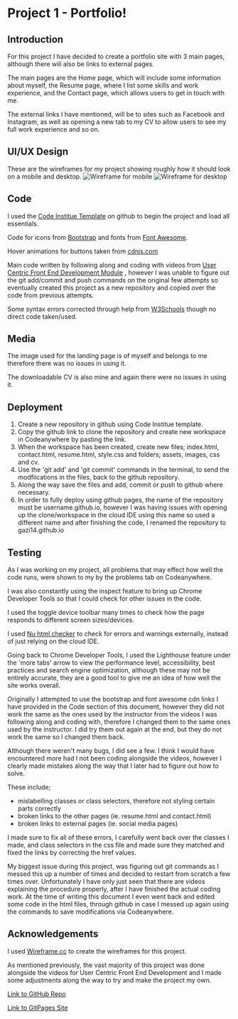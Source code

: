 # Project 1 - Portfolio!
## Introduction

For this project I have decided to create a portfolio site with 3 main pages, although there will also be links to external pages.


The main pages are the Home page, which will include some information about myself, the Resume page, where I list some skills and work experience, and the Contact page, which allows users to get in touch with me.

The external links I have mentioned, will be to sites such as Facebook and Instagram, as well as opening a new tab to my CV to allow users to see my full work experience and so on.


## UI/UX Design

These are the wireframes for my project showing roughly how it should look on a mobile and desktop.
![Wireframe for mobile](https://github.com/gazi14/gazi14.github.io/assets/16355014/7314a596-e793-4c46-bbf7-7c2f971c7076 "Wireframe for mobile")
![Wireframe for desktop](https://github.com/gazi14/gazi14.github.io/assets/16355014/e148cc0c-9a6a-451f-8727-c0d5bb35b589 "Wireframe for desktop")


## Code

I used the [Code Institue Template](https://github.com/Code-Institute-Org/ci-full-template) on github to begin the project and load all essentials.

Code for icons from [Bootstrap](bootstrapcdn.com) and fonts from [Font Awesome](bootstrapcdn.com/fontawesome). 

Hover animations for buttons taken from [cdnjs.com](cdnjs.com)

Main code written by following along and coding with videos from [User Centric Front End Development Module](https://learn.codeinstitute.net/courses/course-v1:codeinstitute+FE+2017_T3/courseware/616289d66b5641a3808cc43e53842695/36e3366dbdaf40fd852994c51f9f8595/) , however I was unable to figure out the git add/commit and push commands on the original few attempts so eventually created this project as a new repository and copied over the code from previous attempts.

Some syntax errors corrected through help from [W3Schools](https://www.w3schools.com/) though no direct code taken/used.


## Media

The image used for the landing page is of myself and belongs to me therefore there was no issues in using it.

The downloadable CV is also mine and again there were no issues in using it.


## Deployment

1. Create a new repository in github using Code Institue template.
2. Copy the github link to clone the repository and create new workspace in Codeanywhere by pasting the link.
3. When the workspace has been created, create new files; index.html, contact.html, resume.html, style.css and folders; assets, images, css and cv.
4. Use the 'git add' and 'git commit' commands in the terminal, to send the modfiications in the files, back to the github repository.
5. Along the way save the files and add, commit or push to github where necessary.
6. In order to fully deploy using github pages, the name of the repository must be username.github.io, however I was having issues with opening up the clone/workspace in the cloud IDE using this name so used a different name and after finishing the code, I renamed the repository to gazi14.github.io


## Testing

As I was working on my project, all problems that may effect how well the code runs, were shown to my by the problems tab on Codeanywhere.

I was also constantly using the inspect feature to bring up Chrome Developer Tools so that I could check for other issues in the code.

I used the toggle device toolbar many times to check how the page responds to different screen sizes/devices.

I used [Nu html checker](validator.w3.org/) to check for errors and warnings externally, instead of just relying on the cloud IDE.

Going back to Chrome Developer Tools, I used the Lighthouse feature under the 'more tabs' arrow to view the performance level, accessibility, best practices and search engine optimization, although these may not be entirely accurate, they are a good tool to give me an idea of how well the site works overall.

Originally I attempted to use the bootstrap and font awesome cdn links I have provided in the Code section of this document, however they did not work the same as the ones used by the instructor from the videos I was following along and coding with, therefore I changed them to the same ones used by the instructor. I did try them out again at the end, but they do not work the same so I changed them back.

Although there weren't many bugs, I did see a few. I think I would have encountered more had I not been coding alongside the videos, however I clearly made mistakes along the way that I later had to figure out how to solve.

These include;
- mislabelling classes or class selectors, therefore not styling certain parts correctly
- broken links to the other pages (ie. resume.html and contact.html)
- broken links to external pages (ie. social media pages)

I made sure to fix all of these errors, I carefully went back over the classes I made, and class selectors in the css file and made sure they matched and fixed the links by correcting the href values.

My biggest issue during this project, was figuring out git commands as I messed this up a number of times and decided to restart from scratch a few times over. Unfortunately I have only just seen that there are videos explaining the procedure properly, after I have finished the actual coding work. At the time of writing this document I even went back and edited some code in the html files, through github in case I messed up again using the commands to save modifications via Codeanywhere.

## Acknowledgements

I used [Wireframe.cc](wireframe.cc/) to create the wireframes for this project.

As mentioned previously, the vast majority of this project was done alongside the videos for User Centric Front End Development and I made some adjustments along the way to try and make the project my own.




[Link to GitHub Repo](https://github.com/gazi14/gazi14.github.io)

[Link to GitPages Site](https://gazi14.github.io/)
